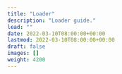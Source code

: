 ```yaml
---
title: "Loader"
description: "Loader guide."
lead: ""
date: 2022-03-10T08:00:00+00:00
lastmod: 2022-03-10T08:00:00+00:00
draft: false
images: []
weight: 4200
---
```

